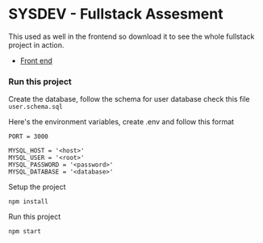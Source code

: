 # SYSDEV - Fullstack Assesment
This used as well in the frontend so download it to see the whole fullstack project in action.
- [Front end](#)

### Run this project

Create the database, follow the schema for user database check this file `user.schema.sql`


Here's the environment variables, create .env and follow this format
```
PORT = 3000

MYSQL_HOST = '<host>'
MYSQL_USER = '<root>'
MYSQL_PASSWORD = '<password>'
MYSQL_DATABASE = '<database>'
```

Setup the project
```
npm install
```

Run this project
```
npm start
```